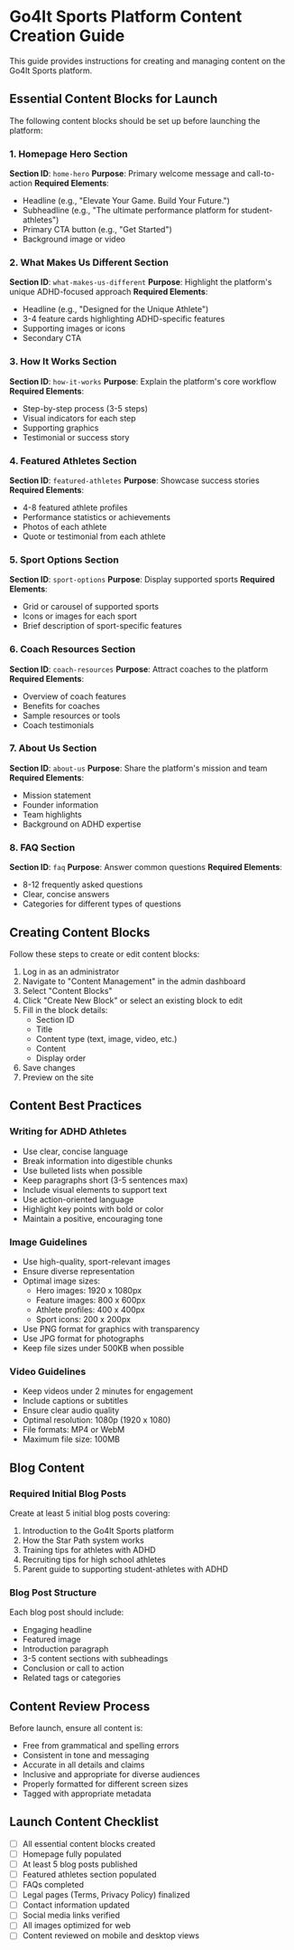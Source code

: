 # Go4It Sports Platform Content Creation Guide

This guide provides instructions for creating and managing content on the Go4It Sports platform.

## Essential Content Blocks for Launch

The following content blocks should be set up before launching the platform:

### 1. Homepage Hero Section

**Section ID**: `home-hero`
**Purpose**: Primary welcome message and call-to-action
**Required Elements**:
- Headline (e.g., "Elevate Your Game. Build Your Future.")
- Subheadline (e.g., "The ultimate performance platform for student-athletes")
- Primary CTA button (e.g., "Get Started")
- Background image or video

### 2. What Makes Us Different Section

**Section ID**: `what-makes-us-different`
**Purpose**: Highlight the platform's unique ADHD-focused approach
**Required Elements**:
- Headline (e.g., "Designed for the Unique Athlete")
- 3-4 feature cards highlighting ADHD-specific features
- Supporting images or icons
- Secondary CTA

### 3. How It Works Section

**Section ID**: `how-it-works`
**Purpose**: Explain the platform's core workflow
**Required Elements**:
- Step-by-step process (3-5 steps)
- Visual indicators for each step
- Supporting graphics
- Testimonial or success story

### 4. Featured Athletes Section

**Section ID**: `featured-athletes`
**Purpose**: Showcase success stories
**Required Elements**:
- 4-8 featured athlete profiles
- Performance statistics or achievements
- Photos of each athlete
- Quote or testimonial from each athlete

### 5. Sport Options Section

**Section ID**: `sport-options`
**Purpose**: Display supported sports
**Required Elements**:
- Grid or carousel of supported sports
- Icons or images for each sport
- Brief description of sport-specific features

### 6. Coach Resources Section

**Section ID**: `coach-resources`
**Purpose**: Attract coaches to the platform
**Required Elements**:
- Overview of coach features
- Benefits for coaches
- Sample resources or tools
- Coach testimonials

### 7. About Us Section

**Section ID**: `about-us`
**Purpose**: Share the platform's mission and team
**Required Elements**:
- Mission statement
- Founder information
- Team highlights
- Background on ADHD expertise

### 8. FAQ Section

**Section ID**: `faq`
**Purpose**: Answer common questions
**Required Elements**:
- 8-12 frequently asked questions
- Clear, concise answers
- Categories for different types of questions

## Creating Content Blocks

Follow these steps to create or edit content blocks:

1. Log in as an administrator
2. Navigate to "Content Management" in the admin dashboard
3. Select "Content Blocks"
4. Click "Create New Block" or select an existing block to edit
5. Fill in the block details:
   - Section ID
   - Title
   - Content type (text, image, video, etc.)
   - Content
   - Display order
6. Save changes
7. Preview on the site

## Content Best Practices

### Writing for ADHD Athletes

- Use clear, concise language
- Break information into digestible chunks
- Use bulleted lists when possible
- Keep paragraphs short (3-5 sentences max)
- Include visual elements to support text
- Use action-oriented language
- Highlight key points with bold or color
- Maintain a positive, encouraging tone

### Image Guidelines

- Use high-quality, sport-relevant images
- Ensure diverse representation
- Optimal image sizes:
  - Hero images: 1920 x 1080px
  - Feature images: 800 x 600px
  - Athlete profiles: 400 x 400px
  - Sport icons: 200 x 200px
- Use PNG format for graphics with transparency
- Use JPG format for photographs
- Keep file sizes under 500KB when possible

### Video Guidelines

- Keep videos under 2 minutes for engagement
- Include captions or subtitles
- Ensure clear audio quality
- Optimal resolution: 1080p (1920 x 1080)
- File formats: MP4 or WebM
- Maximum file size: 100MB

## Blog Content

### Required Initial Blog Posts

Create at least 5 initial blog posts covering:

1. Introduction to the Go4It Sports platform
2. How the Star Path system works
3. Training tips for athletes with ADHD
4. Recruiting tips for high school athletes
5. Parent guide to supporting student-athletes with ADHD

### Blog Post Structure

Each blog post should include:
- Engaging headline
- Featured image
- Introduction paragraph
- 3-5 content sections with subheadings
- Conclusion or call to action
- Related tags or categories

## Content Review Process

Before launch, ensure all content is:
- Free from grammatical and spelling errors
- Consistent in tone and messaging
- Accurate in all details and claims
- Inclusive and appropriate for diverse audiences
- Properly formatted for different screen sizes
- Tagged with appropriate metadata

## Launch Content Checklist

- [ ] All essential content blocks created
- [ ] Homepage fully populated
- [ ] At least 5 blog posts published
- [ ] Featured athletes section populated
- [ ] FAQs completed
- [ ] Legal pages (Terms, Privacy Policy) finalized
- [ ] Contact information updated
- [ ] Social media links verified
- [ ] All images optimized for web
- [ ] Content reviewed on mobile and desktop views